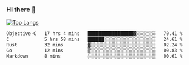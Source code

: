 ### Hi there 👋

<!--
**3Xpl0it3r/3Xpl0it3r** is a ✨ _special_ ✨ repository because its `README.md` (this file) appears on your GitHub profile.

Here are some ideas to get you started:

- 🔭 I’m currently working on ...
- 🌱 I’m currently learning ...
- 👯 I’m looking to collaborate on ...
- 🤔 I’m looking for help with ...
- 💬 Ask me about ...
- 📫 How to reach me: ...
- 😄 Pronouns: ...
- ⚡ Fun fact: ...
-->


[![Top Langs](https://github-readme-stats.vercel.app/api/top-langs/?username=3Xpl0it3r&layout=compact)](https://github.com/3Xpl0it3r/3Xpl0it3r)

<!--START_SECTION:waka-->

```txt
Objective-C   17 hrs 4 mins   █████████████████▓░░░░░░░   70.41 %
C             5 hrs 58 mins   ██████░░░░░░░░░░░░░░░░░░░   24.61 %
Rust          32 mins         ▓░░░░░░░░░░░░░░░░░░░░░░░░   02.24 %
Go            12 mins         ▒░░░░░░░░░░░░░░░░░░░░░░░░   00.83 %
Markdown      8 mins          ░░░░░░░░░░░░░░░░░░░░░░░░░   00.61 %
```

<!--END_SECTION:waka-->
